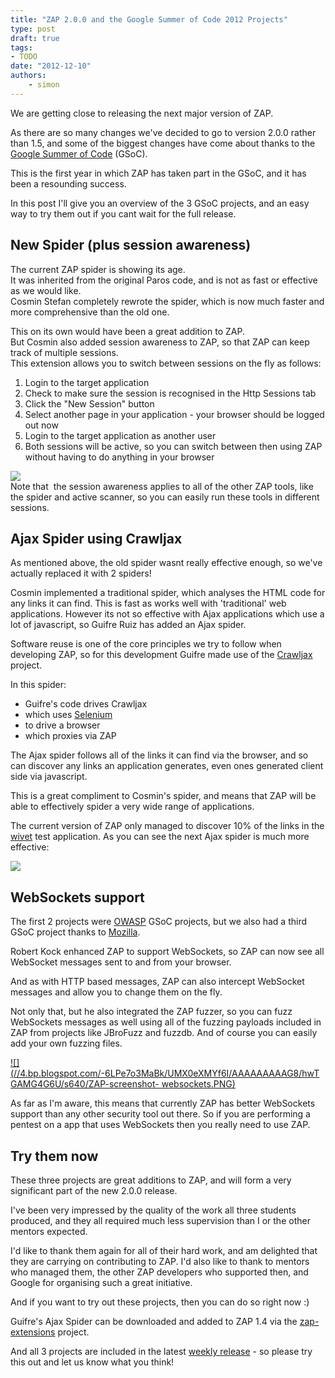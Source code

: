 ```yaml
---
title: "ZAP 2.0.0 and the Google Summer of Code 2012 Projects"
type: post
draft: true
tags:
- TODO
date: "2012-12-10"
authors:
    - simon
---
```

We are getting close to releasing the next major version of ZAP.  
  
As there are so many changes we've decided to go to version 2.0.0 rather than 1.5, and some of the biggest changes have come about thanks to the
[Google Summer of Code](http://www.google-melange.com/) (GSoC).  
  
This is the first year in which ZAP has taken part in the GSoC, and it has been a resounding success.  
  
In this post I'll give you an overview of the 3 GSoC projects, and an easy way to try them out if you cant wait for the full release.  
  

##  New Spider (plus session awareness)

The current ZAP spider is showing its age.  
It was inherited from the original Paros code, and is not as fast or effective as we would like.  
Cosmin Stefan completely rewrote the spider, which is now much faster and more comprehensive than the old one.  
  
This on its own would have been a great addition to ZAP.  
But Cosmin also added session awareness to ZAP, so that ZAP can keep track of multiple sessions.  
This extension allows you to switch between sessions on the fly as follows:  

  1. Login to the target application
  2. Check to make sure the session is recognised in the Http Sessions tab
  3. Click the "New Session" button
  4. Select another page in your application - your browser should be logged out now
  5. Login to the target application as another user
  6. Both sessions will be active, so you can switch between then using ZAP without having to do anything in your browser

  
![](//2.bp.blogspot.com/-KZT5VfbZmLY/UMX0dZBi5HI/AAAAAAAAAG4/BUlMNZFfUK8/s640/ZAP-screenshot-sessions-tab.png)  
Note that  the session awareness applies to all of the other ZAP tools, like the spider and active scanner, so you can easily run these tools in
different sessions.  
  

##  Ajax Spider using Crawljax

As mentioned above, the old spider wasnt really effective enough, so we've actually replaced it with 2 spiders!  
  
Cosmin implemented a traditional spider, which analyses the HTML code for any links it can find. This is fast as works well with 'traditional'
web applications. However its not so effective with Ajax applications which use a lot of javascript, so Guifre Ruiz has added an Ajax spider.  
  
Software reuse is one of the core principles we try to follow when developing ZAP, so for this development Guifre made use of the
[Crawljax](http://crawljax.com/) project.  
  
In this spider:  

  * Guifre's code drives Crawljax
  * which uses [Selenium](http://seleniumhq.org/)
  * to drive a browser
  * which proxies via ZAP 

The Ajax spider follows all of the links it can find via the browser, and so can discover any links an application generates, even ones
generated client side via javascript.  
  
This is a great compliment to Cosmin's spider, and means that ZAP will be able to effectively spider a very wide range of applications.  
  
The current version of ZAP only managed to discover 10% of the links in the [wivet](http://code.google.com/p/wivet/) test application. As you
can see the next Ajax spider is much more effective:  
  
  
![](//2.bp.blogspot.com/-CxhilUbAeCY/UMX0fJKC3-I/AAAAAAAAAHE/PfMZlLHZPbo/s640/wivit-ajax-spider.png)  

##  WebSockets support

The first 2 projects were [OWASP](https://www.owasp.org/index.php/Main_Page) GSoC projects, but we also had a third GSoC project thanks to
[Mozilla](https://www.mozilla.org/).  
  
Robert Kock enhanced ZAP to support WebSockets, so ZAP can now see all WebSocket messages sent to and from your browser.  
  
And as with HTTP based messages, ZAP can also intercept WebSocket messages and allow you to change them on the fly.  
  
Not only that, but he also integrated the ZAP fuzzer, so you can fuzz WebSockets messages as well using all of the fuzzing payloads included in
ZAP from projects like JBroFuzz and fuzzdb. And of course you can easily add your own fuzzing files.  
  
[![](//4.bp.blogspot.com/-6LPe7o3MaBk/UMX0eXMYf6I/AAAAAAAAAG8/hwTGAMG4G6U/s640/ZAP-screenshot-
websockets.PNG)](//4.bp.blogspot.com/-6LPe7o3MaBk/UMX0eXMYf6I/AAAAAAAAAG8/hwTGAMG4G6U/s1600/ZAP-screenshot-websockets.PNG)  
  
As far as I'm aware, this means that currently ZAP has better WebSockets support than any other security tool out there. So if you are
performing a pentest on a app that uses WebSockets then you really need to use ZAP.  
  

##  Try them now

These three projects are great additions to ZAP, and will form a very significant part of the new 2.0.0 release.  
  
I've been very impressed by the quality of the work all three students produced, and they all required much less supervision than I or the other
mentors expected.  
  
I'd like to thank them again for all of their hard work, and am delighted that they are carrying on contributing to ZAP. I'd also like to thank
to mentors who managed them, the other ZAP developers who supported then, and Google for organising such a great initiative.  
  
And if you want to try out these projects, then you can do so right now :)  
  
Guifre's Ajax Spider can be downloaded and added to ZAP 1.4 via the [zap-extensions](https://code.google.com/p/zap-extensions/) project.  
  
And all 3 projects are included in the latest [weekly release](http://code.google.com/p/zaproxy/wiki/WeeklyReleases) \- so please try this out
and let us know what you think!

